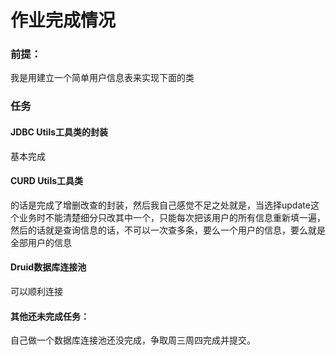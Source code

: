 # 作业完成情况

### 前提：

我是用建立一个简单用户信息表来实现下面的类

### 任务

#### JDBC Utils工具类的封装

基本完成

#### CURD Utils工具类

的话是完成了增删改查的封装，然后我自己感觉不足之处就是，当选择update这个业务时不能清楚细分只改其中一个，只能每次把该用户的所有信息重新填一遍，然后的话就是查询信息的话，不可以一次查多条，要么一个用户的信息，要么就是全部用户的信息

#### Druid数据库连接池

可以顺利连接

#### 其他还未完成任务：

自己做一个数据库连接池还没完成，争取周三周四完成并提交。

